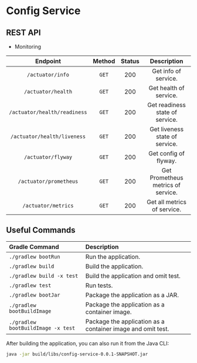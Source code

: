 # Config Service

## REST API

* Monitoring        

| Endpoint	                  | Method   | Status | Description    		   	                        |
|:---------------------------:|:--------:|:------:|:-----------------------------------------------:|
| `/actuator/info`            | `GET`    | 200    | Get info of service.                            |
| `/actuator/health`          | `GET`    | 200    | Get health of service.                          |
| `/actuator/health/readiness`| `GET`    | 200    | Get readiness state of service.                 |
| `/actuator/health/liveness` | `GET`    | 200    | Get liveness state of service.                  |
| `/actuator/flyway`          | `GET`    | 200    | Get config of flyway.                           |
| `/actuator/prometheus`      | `GET`    | 200    | Get Prometheus metrics of service.              |
| `/actuator/metrics`         | `GET`    | 200    | Get all metrics of service.                     |


## Useful Commands

| Gradle Command	                 | Description                                                  |
|:-----------------------------------|:-------------------------------------------------------------|
| `./gradlew bootRun`                | Run the application.                                         |
| `./gradlew build`                  | Build the application.                                       |
| `./gradlew build -x test`          | Build the application and omit test.                         |
| `./gradlew test`                   | Run tests.                                                   |
| `./gradlew bootJar`                | Package the application as a JAR.                            |
| `./gradlew bootBuildImage`         | Package the application as a container image.                |
| `./gradlew bootBuildImage -x test` | Package the application as a container image and omit test.  |

After building the application, you can also run it from the Java CLI:

```bash
java -jar build/libs/config-service-0.0.1-SNAPSHOT.jar
```
